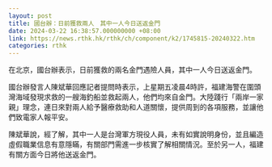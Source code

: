 ```yaml
---
layout: post
title: 國台辦：日前獲救兩人　其中一人今日送返金門
date: 2024-03-22 16:38:57.000000000 +08:00
link: https://news.rthk.hk/rthk/ch/component/k2/1745815-20240322.htm
categories: rthk
---
```


在北京，國台辦表示，日前獲救的兩名金門遇險人員，其中一人今日送返金門。

國台辦發言人陳斌華回應記者提問時表示，上星期五凌晨4時許，福建海警在圍頭灣海域發現求救的一艘海釣船並救起兩人，他們均來自金門。大陸踐行「兩岸一家親」理念，連日來對兩人給予醫療救助和人道關懷，提供周到的各項服務，並讓他們致電家人報平安。

陳斌華說，經了解，其中一人是台灣軍方現役人員，未有如實說明身份，並且編造虛假職業信息有意隱瞞，有關部門需進一步核實了解相關情況。至於另一人，福建有關方面今日將他送返金門。
